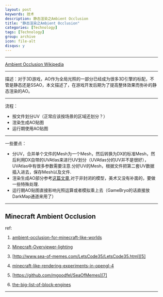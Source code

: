 ```yaml
---
layout: post
keywords: 技术
description: 静态渲染之Ambient Occlusion
title: "静态渲染之Ambient Occlusion"
categories: [Technology]
tags: [Technology]
group: archive
icon: file-alt
disqus: y
---
```


-----
[Ambient Occlusion Wikipedia][1]

-----

描述：对于3D游戏，AO作为全局光照的一部分已经成为很多3D引擎的标配，不管是静态还是SSAO，本文描述了，在游戏开发后期为了提高整体效果而弥补的静态渲染的AO。

-----
流程：

*	按文件划分UV（正常应该按场景的区域还划分？）
*	渲染生成AO贴图
*	运行期使用AO贴图


-----

一些要点：

*	分UV，合并单个文件的Mesh为一个Mesh，然后转换为DX的标准Mesh，然后利用DX自带的UVAtlas来进行UV划分（UVAtlas分的UV并不是很好），UVAtlas中有很多参数需要注意.分好UV的Mesh，根据文件把第二套UV数据插入进去，保存Mesh以及文件.
*	渲染生成AO部分参考[这篇文章][9],对于非封闭的模型，美术又没有补面的，要做一些特殊处理.
*	运行期AO贴图直接影响光照运算或者模拟乘上去（GameBryo的话直接放DarkMap通道来用了）


-----

Minecraft Ambient Occlusion
-----

ref:

1. [ambient-occlusion-for-minecraft-like-worlds][3]

2. [Minecraft-Overviewer-lighting][4]

3. [http://www.sea-of-memes.com/LetsCode35/LetsCode35.html][5]

4. [minecraft-like-rendering-experiments-in-opengl-4][6]

5. [https://github.com/mgoodfel/SeaOfMemes][7]

6. [the-big-list-of-block-engines][8]

-----
[1]: http://en.wikipedia.org/wiki/Ambient_occlusion
[2]: http://www.gamasutra.com/view/feature/130455/hardware_accelerating_art_.php?page=2
[3]: http://0fps.net/2013/07/03/ambient-occlusion-for-minecraft-like-worlds/
[4]: https://github.com/overviewer/Minecraft-Overviewer/blob/master/docs/design/designdoc.rst#lighting
[5]: http://www.sea-of-memes.com/LetsCode35/LetsCode35.html
[6]: http://codeflow.org/entries/2010/dec/09/minecraft-like-rendering-experiments-in-opengl-4/#ambient-occlusion
[7]: https://github.com/mgoodfel/SeaOfMemes
[8]: https://www.reddit.com/r/gamedev/comments/15lb3i/the_big_list_of_block_engines/
[9]: http://www.gamasutra.com/view/feature/130455/hardware_accelerating_art_.php?page=2